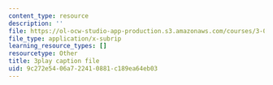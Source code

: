 ```yaml
---
content_type: resource
description: ''
file: https://ol-ocw-studio-app-production.s3.amazonaws.com/courses/3-091sc-introduction-to-solid-state-chemistry-fall-2010/9c272e5406a722410881c189ea64eb03_UwZU-Lk26X4.srt
file_type: application/x-subrip
learning_resource_types: []
resourcetype: Other
title: 3play caption file
uid: 9c272e54-06a7-2241-0881-c189ea64eb03
---
```

